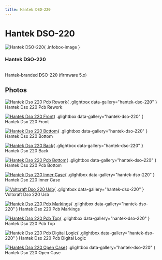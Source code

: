 ```yaml
---
title: Hantek DSO-220
---
```


# Hantek DSO-220

<div class="infobox" markdown>

![Hantek DSO-220](./img/Hantek_DSO-220_PCB_Rework.jpg){ .infobox-image }

### Hantek DSO-220

| | |
|---|---|

</div>

[](./img/Hantek_DSO-220_Back.jpg)  [](./img/Hantek_DSO-220_Back.jpg)Hantek-branded DSO-220 (firmware 5.x)

## Photos

<div class="photo-grid" markdown>

[![Hantek Dso 220 Pcb Rework](./img/Hantek_DSO-220_PCB_Rework.jpg)](./img/Hantek_DSO-220_PCB_Rework.jpg "Hantek Dso 220 Pcb Rework"){ .glightbox data-gallery="hantek-dso-220" }
<span class="caption">Hantek Dso 220 Pcb Rework</span>

[![Hantek Dso 220 Front](./img/Hantek_DSO-220_Front.jpg)](./img/Hantek_DSO-220_Front.jpg "Hantek Dso 220 Front"){ .glightbox data-gallery="hantek-dso-220" }
<span class="caption">Hantek Dso 220 Front</span>

[![Hantek Dso 220 Bottom](./img/Hantek_DSO-220_Bottom.jpg)](./img/Hantek_DSO-220_Bottom.jpg "Hantek Dso 220 Bottom"){ .glightbox data-gallery="hantek-dso-220" }
<span class="caption">Hantek Dso 220 Bottom</span>

[![Hantek Dso 220 Back](./img/Hantek_DSO-220_Back.jpg)](./img/Hantek_DSO-220_Back.jpg "Hantek Dso 220 Back"){ .glightbox data-gallery="hantek-dso-220" }
<span class="caption">Hantek Dso 220 Back</span>

[![Hantek Dso 220 Pcb Bottom](./img/Hantek_DSO-220_PCB_Bottom.jpg)](./img/Hantek_DSO-220_PCB_Bottom.jpg "Hantek Dso 220 Pcb Bottom"){ .glightbox data-gallery="hantek-dso-220" }
<span class="caption">Hantek Dso 220 Pcb Bottom</span>

[![Hantek Dso 220 Inner Case](./img/Hantek_DSO-220_Inner_Case.jpg)](./img/Hantek_DSO-220_Inner_Case.jpg "Hantek Dso 220 Inner Case"){ .glightbox data-gallery="hantek-dso-220" }
<span class="caption">Hantek Dso 220 Inner Case</span>

[![Voltcraft Dso 220 Usb](./img/Voltcraft_dso-220_usb.jpg)](./img/Voltcraft_dso-220_usb.png "Voltcraft Dso 220 Usb"){ .glightbox data-gallery="hantek-dso-220" }
<span class="caption">Voltcraft Dso 220 Usb</span>

[![Hantek Dso 220 Pcb Markings](./img/Hantek_DSO-220_PCB_Markings.jpg)](./img/Hantek_DSO-220_PCB_Markings.jpg "Hantek Dso 220 Pcb Markings"){ .glightbox data-gallery="hantek-dso-220" }
<span class="caption">Hantek Dso 220 Pcb Markings</span>

[![Hantek Dso 220 Pcb Top](./img/Hantek_DSO-220_PCB_Top.jpg)](./img/Hantek_DSO-220_PCB_Top.jpg "Hantek Dso 220 Pcb Top"){ .glightbox data-gallery="hantek-dso-220" }
<span class="caption">Hantek Dso 220 Pcb Top</span>

[![Hantek Dso 220 Pcb Digital Logic](./img/Hantek_DSO-220_PCB_Digital_Logic.jpg)](./img/Hantek_DSO-220_PCB_Digital_Logic.jpg "Hantek Dso 220 Pcb Digital Logic"){ .glightbox data-gallery="hantek-dso-220" }
<span class="caption">Hantek Dso 220 Pcb Digital Logic</span>

[![Hantek Dso 220 Open Case](./img/Hantek_DSO-220_Open_Case.jpg)](./img/Hantek_DSO-220_Open_Case.jpg "Hantek Dso 220 Open Case"){ .glightbox data-gallery="hantek-dso-220" }
<span class="caption">Hantek Dso 220 Open Case</span>

</div>
